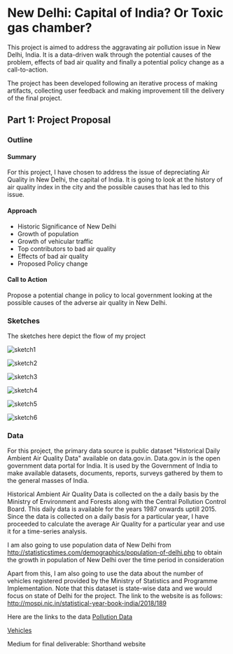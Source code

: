 <h1>New Delhi: Capital of India? Or Toxic gas chamber?</h1>
This project is aimed to address the aggravating air pollution issue in New Delhi, India. It is a data-driven walk through the potential causes of the problem, effects of bad air quality and finally a potential policy change as a call-to-action.

The project has been developed following an iterative process of making artifacts, collecting user feedback and making improvement till the delivery of the final project. 

<h2>Part 1: Project Proposal</h2>

<h3>Outline</h3>
<h4> Summary </h4>
For this project, I have chosen to address the issue of depreciating Air Quality in New Delhi, the capital of India. It is going to look at the history of air quality index in the city and the possible causes that has led to this issue. 

<h4>Approach</h4>

- Historic Significance of New Delhi
- Growth of population 
- Growth of vehicular traffic
- Top contributors to bad air quality
- Effects of bad air quality
- Proposed Policy change

<h4> Call to Action </h4>
Propose a potential change in policy to local government looking at the possible causes of the adverse air quality in New Delhi.

<h3>Sketches</h3>
The sketches here depict the flow of my project

![sketch1](https://raw.githubusercontent.com/mkgada/TellingStoriesWithData/master/sketchesproject_1.jpg)

![sketch2](https://raw.githubusercontent.com/mkgada/TellingStoriesWithData/master/sketchesproject_2.jpg)

![sketch3](https://raw.githubusercontent.com/mkgada/TellingStoriesWithData/master/sketchesproject_3.jpg)

![sketch4](https://raw.githubusercontent.com/mkgada/TellingStoriesWithData/master/sketchesproject_4.jpg)

![sketch5](https://raw.githubusercontent.com/mkgada/TellingStoriesWithData/master/sketchesproject_5.jpg)

![sketch6](https://raw.githubusercontent.com/mkgada/TellingStoriesWithData/master/sketchesproject_6.jpg)


<h3>Data</h3>
For this project, the primary data source is public dataset "Historical Daily Ambient Air Quality Data" available on data.gov.in.
Data.gov.in is the open government data portal for India. It is used by the Government of India to make available datasets, documents, reports, surveys gathered by them to the general masses of India.

Historical Ambient Air Quality Data is collected on the a daily basis by the Ministry of Environment and Forests along with the Central Pollution Control Board. This daily data is available for the years 1987 onwards uptill 2015. Since the data is collected on a daily basis for a particular year, I have proceeded to calculate the average Air Quality for a particular year and use it for a time-series analysis.

I am also going to use population data of New Delhi from http://statisticstimes.com/demographics/population-of-delhi.php to obtain the growth in population of New Delhi over the time period in consideration

Apart from this, I am also going to use the data about the number of vehicles registered provided by the Ministry of Statistics and Programme Implementation. Note that this dataset is state-wise data and we would focus on state of Delhi for the project. The link to the website is as follows: http://mospi.nic.in/statistical-year-book-india/2018/189

Here are the links to the data
[Pollution Data](https://raw.githubusercontent.com/mkgada/TellingStoriesWithData/master/AirPollution.xlsx)

[Vehicles](https://raw.githubusercontent.com/mkgada/TellingStoriesWithData/master/NoVehicles.xlsx)



Medium for final deliverable: Shorthand website
